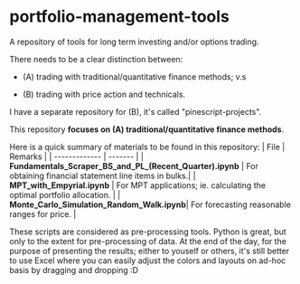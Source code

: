 # portfolio-management-tools

A repository of tools for long term investing and/or options trading.

There needs to be a clear distinction between:

* (A) trading with traditional/quantitative finance methods; v.s

* (B) trading with price action and technicals.

I have a separate repository for (B), it's called "pinescript-projects". 

This repository **focuses on (A) traditional/quantitative finance methods**.

Here is a quick summary of materials to be found in this repository:
| File          | Remarks |
| ------------- | ------- |
| **Fundamentals_Scraper_BS_and_PL_(Recent_Quarter).ipynb** | For obtaining financial statement line items in bulks.|
| **MPT_with_Empyrial.ipynb** | For MPT applications; ie. calculating the optimal portfolio allocation. |
| **Monte_Carlo_Simulation_Random_Walk.ipynb**| For forecasting reasonable ranges for price. |

These scripts are considered as pre-processing tools. Python is great, but only to the extent for pre-processing of data. At the end of the day, for the purpose of presenting the results; either to youself or others, it's still better to use Excel where you can easily adjust the colors and layouts on ad-hoc basis by dragging and dropping :D
